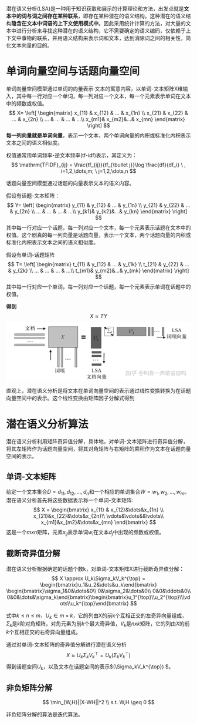 潜在语义分析(LSA)是一种用于知识获取和展示的计算理论和方法，出发点就是**文本中的词与词之间存在某种联系**，即存在某种潜在的语义结构。这种潜在的语义结构**隐含在文本中词语的上下文使用模式中**。因此采用统计计算的方法，对大量的文本中进行分析来寻找这种潜在的语义结构，它不需要确定的语义编码，仅依赖于上下文中事物的联系，并用语义结构来表示词和文本，达到消除词之间的相关性，简化文本向量的目的。

# 单词向量空间与话题向量空间



单词向量空间模型通过单词的向量表示·文本的寓意内容，以单词-文本矩阵X维输入，其中每一行对应一个单词，每一列对应一个文本，每一个元素表示单词在文本中的频数或权值。
$$
X=  \left[
 \begin{matrix}
   x_{11} & x_{12} & ... & x_{1n} \\
   x_{21} & x_{22} & ... & x_{2n} \\
   ... & ... & ... & ...\\
   x_{m1}& x_{m2}&...& x_{mn}
  \end{matrix}
  \right]
$$
**每一列向量就是单词向量**，表示一个文本，两个单词向量的内积或标准化内积表示文本之间的语义相似度。

权值通常用单词频率-逆文本频率(tf-idf)表示，其定义为：
$$
\mathrm{TFIDF}_{ij} = \frac{tf_{ij}}{tf_{\bullet j}}\log \frac{df}{df_i} \ , i=1,2,\dots,m; \ j=1,2,\dots,n 
$$


话题向量空间模型通过话题的向量表示文本的语义内容。

假设有话题-文本矩阵：
$$
Y=  \left[
 \begin{matrix}
   y_{11} & y_{12} & ... & y_{1n} \\
   y_{21} & y_{22} & ... & y_{2n} \\
   ... & ... & ... & ...\\
   y_{k1}& y_{k2}&...& y_{kn}
  \end{matrix}
  \right]
$$
其中每一行对应一个话题，每一列对应一个文本，每一个元素表示话题在文本中的权值。这个剧真的每一列向量是话题向量，表示一个文本，两个话题向量的内积或标准化内积表示文本之间的语义相似度。

假设有单词-话题矩阵
$$
T=  \left[
 \begin{matrix}
   t_{11} & y_{12} & ... & y_{1k} \\
   t_{21} & y_{22} & ... & y_{2k} \\
   ... & ... & ... & ...\\
   t_{m1}& y_{m2}&...& y_{mk}
  \end{matrix}
  \right]
$$
其中每一行对应一个单词，每一列对应一个话题，每一个元素表示单词在话题中的权值。

**得到**
$$
X \approx TY
$$
![LSA](../img/ML/LSA.jpg)

直观上，潜在语义分析是将文本在单词向量空间的表示通过线性变换转换为在话题向量空间中的表示。这个线性变换由矩阵因子分解式得到

# 潜在语义分析算法

潜在语义分析利用矩阵奇异值分解，具体地，对单词-文本矩阵进行奇异值分解，将其左矩阵作为话题向量空间，将其对角矩阵与右矩阵的乘积作为文本在话题向量空间的表示。

## 单词-文本矩阵

给定一个文本集合$D={d_11,d_12,…,d_n}$和一个相应的单词集合$W={w_1,w_2,…,w_m}$。潜在语义分析首先将这些数据表示称一个单词-文本矩阵:
$$
X = \begin{bmatrix}
   x_{11} & x_{12}&\dots&x_{1n} \\
   x_{21}&x_{22}&\dots&x_{2n}\\
   \vdots&\vdots&&\vdots\\
   x_{m1}&x_{m2}&\dots&x_{mn}
\end{bmatrix} 
$$
这是一个$mxn$矩阵，元素$x_{ij}$表示单词$w_i$在文本$d_j$中出现的频数或权值。

## 截断奇异值分解

潜在语义分析根据确定的话题个数k，对单词-文本矩阵X进行截断奇异值分解：
$$
X \approx U_k\Sigma_kV_k^{\top} = \begin{bmatrix}u_1&u_2&\dots&u_k\end{bmatrix} \begin{bmatrix}\sigma_1&0&\dots&0\\
0&\sigma_2&\dots&0\\
0&0&\ddots&0\\
0&0&\dots&\sigma_k\end{bmatrix}\begin{bmatrix}u_1^{\top}\\u_2^{\top}\\\vdots\\u_k^{\top}\end{bmatrix}
$$


式中$k≤n≤m$，$U_k∈m×k$，它的列由X的前k个互相正交的左奇异向量组成，$Σ_k$是$k$阶对角矩阵，对角元素为前$k$个最大奇异值，$V_k$是$nxk$矩阵，它的列由$X$的前$k$个互相正交的右奇异向量组成。

通过对单词-文本矩阵的奇异值分解进行潜在语义分析
$$
X \approx U_k\Sigma_kV_k^{\top} = U_k(\Sigma_kV_k^{\top}) 
$$
得到话题空间$U_k$，以及文本在话题空间的表示$(\Sigma_kV_k^{\top}) $。

## 非负矩阵分解

$$
\min_{W,H}||X-WH||^2 \\
s.t. W,H \geq 0
$$

非负矩阵分解的算法是迭代算法。